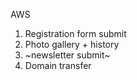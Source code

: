 AWS
1. Registration form submit
2. Photo gallery + history
3. ~newsletter submit~
4. Domain transfer

